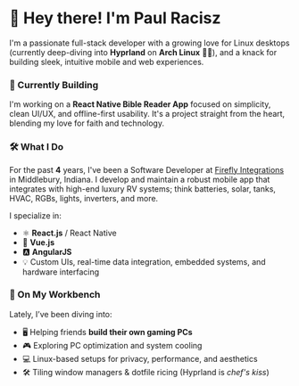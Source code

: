 # 👋 Hey there! I'm Paul Racisz

I'm a passionate full-stack developer with a growing love for Linux desktops (currently deep-diving into **Hyprland** on **Arch Linux** 🧠🐧), and a knack for building sleek, intuitive mobile and web experiences.

### 📖 Currently Building
I'm working on a **React Native Bible Reader App** focused on simplicity, clean UI/UX, and offline-first usability. It's a project straight from the heart, blending my love for faith and technology.

### 🛠️ What I Do
For the past **4** years, I've been a Software Developer at [Firefly Integrations](https://www.fireflyint.com/) in Middlebury, Indiana. I develop and maintain a robust mobile app that integrates with high-end luxury RV systems; think batteries, solar, tanks, HVAC, RGBs, lights, inverters, and more.

I specialize in:
- ⚛️ **React.js** / React Native
- 🔷 **Vue.js**
- 🅰️ **AngularJS**
- 💡 Custom UIs, real-time data integration, embedded systems, and hardware interfacing

### 🧰 On My Workbench
Lately, I’ve been diving into:
- 🖥️ Helping friends **build their own gaming PCs**
- 🎮 Exploring PC optimization and system cooling
- 💻 Linux-based setups for privacy, performance, and aesthetics
- 🛠️ Tiling window managers & dotfile ricing (Hyprland is *chef's kiss*)

